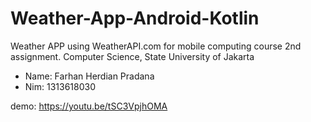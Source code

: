 # Weather-App-Android-Kotlin
Weather APP using WeatherAPI.com for mobile computing course 2nd assignment. Computer Science, State University of Jakarta

- Name: Farhan Herdian Pradana
- Nim: 1313618030

demo: https://youtu.be/tSC3VpjhOMA
